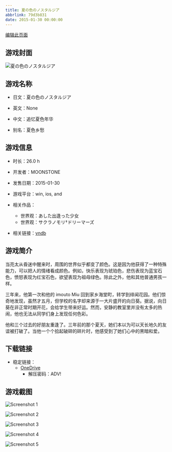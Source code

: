 ```yaml
---
title: 夏の色のノスタルジア
abbrlink: 79d3b831
date: 2015-01-30 00:00:00
---
```

[编辑此页面](https://github.com/ACG-3/ADV3-source/blob/main/source/_posts/games/%E5%A4%8F%E3%81%AE%E8%89%B2%E3%81%AE%E3%83%8E%E3%82%B9%E3%82%BF%E3%83%AB%E3%82%B8%E3%82%A2.md)

## 游戏封面

![夏の色のノスタルジア](https://pan.timero.xyz/d/onedrive/img_lib_001/%E5%A4%8F%E3%81%AE%E8%89%B2%E3%81%AE%E3%83%8E%E3%82%B9%E3%82%BF%E3%83%AB%E3%82%B8%E3%82%A2_cover.avif)


## 游戏名称

- 日文：夏の色のノスタルジア
- 英文：None
- 中文：追忆夏色年华

- 别名：夏色乡愁


## 游戏信息

- 时长：26.0 h
- 开发者：MOONSTONE
- 发售日期：2015-01-30
- 游戏平台：win, ios, and
- 相关作品：
   - 世界观：あした出逢った少女
   - 世界观：サクラノモリ†ドリーマーズ

- 相关链接：[vndb](https://vndb.org/v16069)


## 游戏简介

当亮太从昏迷中醒来时，周围的世界似乎都变了颜色。这是因为他获得了一种特殊能力，可以把人的情绪看成颜色。例如，快乐表现为琥珀色，悲伤表现为蓝宝石色，愤怒表现为红宝石色，欲望表现为祖母绿色。除此之外，他和其他普通男孩一样。

三年来，他第一次和他的 imouto Miu 回到家乡海堂町，转学到绯闻花园。他们惊奇地发现，虽然才五月，但学校的名字却来源于一大片盛开的向日葵。据说，向日葵在非正常时期开花，会给学生带来好运。然而，安静的教室里并没有太多的热闹，他也无法从同学们身上发现任何色彩。

他和三个过去的好朋友重逢了。三年前的那个夏天，她们本以为可以天长地久的友谊被打破了。当他一个个拾起破碎的碎片时，他感受到了她们心中的黑暗和爱。




## 下载链接

- 稳定链接：
    - [OneDrive](https://pan.timero.xyz/onedrive/adv_lib_001/%E5%A4%8F%E3%81%AE%E8%89%B2%E3%81%AE%E3%83%8E%E3%82%B9%E3%82%BF%E3%83%AB%E3%82%B8%E3%82%A2)
        - 解压密码：ADV!



## 游戏截图


![Screenshot 1](https://pan.timero.xyz/d/onedrive/img_lib_001/%E5%A4%8F%E3%81%AE%E8%89%B2%E3%81%AE%E3%83%8E%E3%82%B9%E3%82%BF%E3%83%AB%E3%82%B8%E3%82%A2_Screenshot_1.avif)

![Screenshot 2](https://pan.timero.xyz/d/onedrive/img_lib_001/%E5%A4%8F%E3%81%AE%E8%89%B2%E3%81%AE%E3%83%8E%E3%82%B9%E3%82%BF%E3%83%AB%E3%82%B8%E3%82%A2_Screenshot_2.avif)

![Screenshot 3](https://pan.timero.xyz/d/onedrive/img_lib_001/%E5%A4%8F%E3%81%AE%E8%89%B2%E3%81%AE%E3%83%8E%E3%82%B9%E3%82%BF%E3%83%AB%E3%82%B8%E3%82%A2_Screenshot_3.avif)

![Screenshot 4](https://pan.timero.xyz/d/onedrive/img_lib_001/%E5%A4%8F%E3%81%AE%E8%89%B2%E3%81%AE%E3%83%8E%E3%82%B9%E3%82%BF%E3%83%AB%E3%82%B8%E3%82%A2_Screenshot_4.avif)

![Screenshot 5](https://pan.timero.xyz/d/onedrive/img_lib_001/%E5%A4%8F%E3%81%AE%E8%89%B2%E3%81%AE%E3%83%8E%E3%82%B9%E3%82%BF%E3%83%AB%E3%82%B8%E3%82%A2_Screenshot_5.avif)

